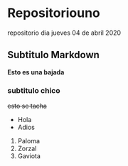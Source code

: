 # Repositoriouno
repositorio dia jueves 04 de abril 2020

## Subtitulo Markdown
**Esto es una bajada**

### subtitulo chico
~~esto se tacha~~

- Hola
- Adios

<ol>
<li>Paloma</li>
<li>Zorzal</li>
<li>Gaviota</li>
</ol>
